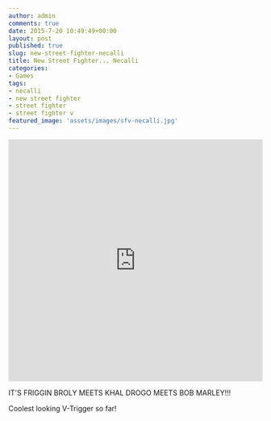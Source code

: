 ```yaml
---
author: admin
comments: true
date: 2015-7-20 10:49:49+00:00
layout: post
published: true
slug: new-street-fighter-necalli
title: New Street Fighter... Necalli
categories:
- Games
tags:
- necalli
- new street fighter
- street fighter
- street fighter v
featured_image: 'assets/images/sfv-necalli.jpg'
---
```


<iframe width="100%" height="480" src="https://www.youtube.com/embed/OzrPqNHB1bo" frameborder="0" allowfullscreen></iframe>

IT'S FRIGGIN BROLY MEETS KHAL DROGO MEETS BOB MARLEY!!!

Coolest looking V-Trigger so far! 
